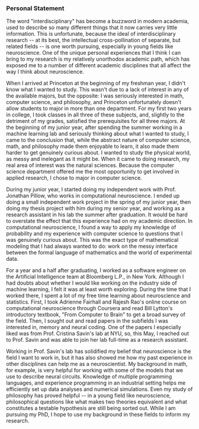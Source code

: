 ### Personal Statement

The word "interdisciplinary" has become a buzzword in modern academia, used to describe so many different things that it now carries very little information. This is unfortunate, because the ideal of interdisciplinary research -- at its best, the intellectual cross-pollination of separate, but related fields -- is one worth pursuing, especially in young fields like neuroscience. One of the unique personal experiences that I think I can bring to my research is my relatively unorthodox academic path, which has exposed me to a number of different academic disciplines that all affect the way I think about neuroscience.

When I arrived at Princeton at the beginning of my freshman year, I didn't know what I wanted to study. This wasn't due to a lack of interest in any of the available majors, but the opposite: I was seriously interested in math, computer science, and philosophy, and Princeton unfortunately doesn't allow students to major in more than one department. For my first two years in college, I took classes in all three of these subjects, and, slightly to the detriment of my grades, satisfied the prerequisites for all three majors. At the beginning of my junior year, after spending the summer working in a machine learning lab and seriously thinking about what I wanted to study, I came to the conclusion that, while the abstract nature of computer science, math, and philosophy made them enjoyable to learn, it also made them harder to get genuinely curious about. I wanted to study the physical world, as messy and inelegant as it might be. When it came to doing research, my real area of interest was the natural sciences. Because the computer science department offered me the most opportunity to get involved in applied research, I chose to major in computer science.

During my junior year, I started doing my independent work with Prof. Jonathan Pillow, who works in computational neuroscience. I ended up doing a small independent work project in the spring of my junior year, then doing my thesis project with him during my senior year, and working as a research assistant in his lab the summer after graduation. It would be hard to overstate the effect that this experience had on my academic direction. In computational neuroscience, I found a way to apply my knowledge of probability and my experience with computer science to questions that I was genuinely curious about. This was the exact type of mathematical modeling that I had always wanted to do: work on the messy interface between the formal language of mathematics and the world of experimental data. 

For a year and a half after graduating, I worked as a software engineer on the Artificial Intelligence team at Bloomberg L.P., in New York. Although I had doubts about whether I would like working on the industry side of machine learning, I felt it was at least worth exploring. During the time that I worked there, I spent a lot of my free time learning about neuroscience and statistics. First, I took Adrienne Fairhall and Rajesh Rao's online course on computational neuroscience through Coursera and read Bill Lytton's introductory textbook, "From Computer to Brain" to get a broad survey of the field. Then, I sought out and read papers in the subfields I was interested in, memory and neural coding. One of the papers I especially liked was from Prof. Cristina Savin's lab at NYU, so, this May, I reached out to Prof. Savin and was able to join her lab full-time as a research assistant. 

Working in Prof. Savin's lab has solidified my belief that neuroscience is the field I want to work in, but it has also showed me how my past experience in other disciplines can help me as a neuroscientist. My background in math, for example, is very helpful for working with some of the models that we use to describe neural circuits. Knowledge of multiple programming languages, and experience programming in an industrial setting helps me efficiently set up data analyses and numerical simulations. Even my study of philosophy has proved helpful -- in a young field like neuroscience, philosophical questions like what makes two theories equivalent and what constitutes a testable hypothesis are still being sorted out. While I am pursuing my PhD, I hope to use my background in these fields to inform my research.
